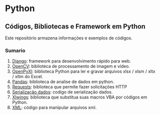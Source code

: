 # Python
## Códigos, Bibliotecas e Framework em Python  


Este  repositório armazena informações e exemplos de códigos. 


### Sumario 

1. [Django](./Django):  framework para desenvolvimento rápido para web.
2. [OpenCV](./OpenCV): biblioteca de processamento de imagem e vídeo. 
3. [OpenPyXl](./OpenPyXl): biblioteca Python para ler e gravar arquivos xlsx / xlsm / xltx / xltm do Excel. 
4. [Pandas](./Pandas): biblioteca de analise de dados em python.
5. [Requests](./Requests): biblioteca que permite fazer solicitações HTTP 
6. [Serialização dados](./Serializacao): codigo de serialização  dados. 
7. [Xlwings](./xlwings):  biblioteca que substitua suas macros VBA  por  códigos em Python. 
8. [XML](./XML): código para manipular arquivos xml. 
 
<!--stackedit_data:
eyJoaXN0b3J5IjpbNDQxODQ2OTc2LDE5MjY0MzkxMzYsLTgxNj
czOTczNywxMzY3MTk3Njg0LDE4MTkyMzkxNDcsMTYzMTA3MTc1
MCwtMTM5MDE0NjM2M119
-->
